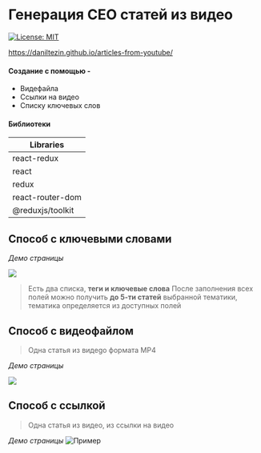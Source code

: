 
# Генерация СЕО статей из видео
<a href="https://github.com/DanilTezin/articles-from-youtube/blob/main/LICENSE.md"><img alt="License: MIT" src="https://black.readthedocs.io/en/stable/_static/license.svg"></a>


https://daniltezin.github.io/articles-from-youtube/

#### Создание с помощью -
- Видефайла
- Ссылки на видео
- Списку ключевых слов

#### Библиотеки
| Libraries |        
| ------ |
|react-redux|
|react|
|redux|
|react-router-dom|
|@reduxjs/toolkit|


## Способ  с ключевыми словами
*Демо страницы*

![](https://i.ibb.co/hfh5QBL/Screenshot-from-2022-09-07-17-49-58.png)

> Есть два списка,  **теги и ключевые слова**
После заполнения всех полей можно получить **до 5-ти статей** выбранной тематики,
тематика определяется из доступных полей

## Способ с видеофайлом
>  Одна статья из видеgо формата MP4  

*Демо страницы*


![](https://i.ibb.co/7VH6ZwT/Screenshot-from-2022-09-07-19-00-52.png)




## Способ с ссылкой
>  Одна статья из видео, из ссылки на видео 

*Демо страницы*
![Пример](https://i.ibb.co/fQNpzzH/Screenshot-from-2022-09-07-19-02-22.png "Пример")






